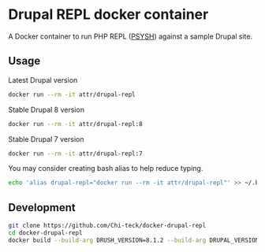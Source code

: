 # Drupal REPL docker container

A Docker container to run PHP REPL ([PSYSH](http://psysh.org/)) against a sample Drupal site.

## Usage

Latest Drupal version
```bash
docker run --rm -it attr/drupal-repl
```

Stable Drupal 8 version
```bash
docker run --rm -it attr/drupal-repl:8
```

Stable Drupal 7 version
```bash
docker run --rm -it attr/drupal-repl:7
```

You may consider creating bash alias to help reduce typing.
```bash
echo 'alias drupal-repl="docker run --rm -it attr/drupal-repl"' >> ~/.bash
```

## Development
```bash
git clone https://github.com/Chi-teck/docker-drupal-repl
cd docker-drupal-repl
docker build --build-arg DRUSH_VERSION=8.1.2 --build-arg DRUPAL_VERSION=8 -t my/drupal-repl:8 .
```

